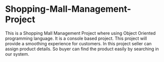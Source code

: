 # Shopping-Mall-Management-Project
This is a Shopping Mall Management Project where using Object Oriented programming language. It is a console based project. This project will provide a smoothing experience for customers. In this project seller can assign product details. So buyer can find the product easily by searching in our system.
